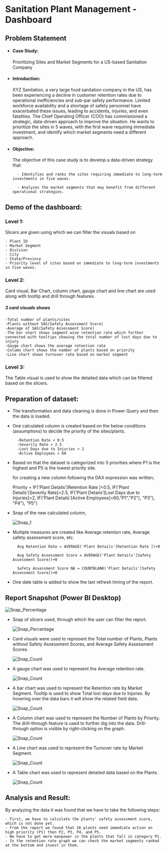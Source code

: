 # Sanitation Plant Management - Dashboard


## Problem Statement

- #### Case Study:

  Prioritizing Sites and Market Segments for a US-based Sanitation Company


- #### Introduction:

  XYZ Sanitation, a very large food sanitation company in the US, has been experiencing a decline in customer retention rates due to operational inefficiencies and sub-par safety performance. Limited workforce availability and a shortage of safety personnel have exacerbated these issues, leading to accidents, injuries, and even fatalities. The Chief Operating Officer (COO) has commissioned a strategic, data-driven approach to improve the situation. He wants to prioritize the sites in 5 waves, with the first wave requiring immediate investment, and identify which market segments need a different approach.


- #### Objective:

  The objective of this case study is to develop a data-driven strategy that:

        - Identifies and ranks the sites requiring immediate to long-term investments in five waves.

        - Analyzes the market segments that may benefit from different operational strategies.

## Demo of the dashboard:

### Level 1: 
Slicers are given using which we can filter the visuals based on

	- Plant ID
	- Market Segment
	- Division
	- City
	- State/Province
	- Priority level of sites based on immediate to long-term investments in five waves.

### Level 2: 
Card visual, Bar Chart, column chart, gauge chart and line chart are used along with tooltip and drill through features.

##### 3 card visuals shows

	-Total number of plants/sites
	-Plants without SAS(Safety Assessment Score)
	-Average of SAS(Safety Assessment Score)
	-The bar chart shows segment wise retention rate which further connected with tooltips showing the total number of lost days due to injury
	-Gauge chart shows the average retention rate
	-Column chart shows the number of plants based on priority
	-Line chart shows turnover rate based on market segment

### Level 3: 
The Table visual is used to show the detailed data which can be filtered based on the slicers.

## Preparation of dataset:

- The transformation and data cleaning is done in Power Query and then the data is loaded.
- One calculated column is created based on the below conditions (assumptions) to decide the priority of the sites/plants.

        -Retention Rate < 0.5
	    -Severity Rate > 2.5
	    -Lost Days due to Injuries > 2
	    -Active Employees < 60

- Based on that the dataset is categorized into 5 priorities where P1 is the highest and P5 is the lowest priority site.

  for creating a new column following the DAX expression was written;

    Priority =  IF('Plant Details'[Retention Rate ]<0.5,
			        IF('Plant Details'[Severity Rate]>2.5,
				        IF('Plant Details'[Lost Days due to Injuries]>2,
					        IF('Plant Details'[Active Employees]<60,"P1","P2"),
				        "P3"),
			        "P4"),
		        "P5")

- Snap of the new calculated column,

  ![Snap_1](https://github.com/user-attachments/assets/0211662d-a90f-44af-9817-c3b141e3fe09)

- Multiple measures are created like Average retention rate, Average safety assessment score, etc.

        Avg Retention Rate = AVERAGE('Plant Details'[Retention Rate ])+0

        Avg Safety Assessment Score = AVERAGE('Plant Details'[Safety Assessment Score])+0

        Safety Assessment Score NA = COUNTBLANK('Plant Details'[Safety Assessment Score])+0

- One date table is added to show the last refresh timing of the report.

## Report Snapshot (Power BI Desktop)
 
  ![Snap_Percentage](https://github.com/user-attachments/assets/e6f7f7fc-0e0d-45c8-b951-32b23f13031d)


- Snap of slicers used, through which the user can filter the report.

   ![Snap_Percentage](https://github.com/user-attachments/assets/63fa1042-5265-4db0-b7c1-d5581bced91f)


- Card visuals were used to represent the Total number of Plants, Plants without Safety Assessment Scores, and Average Safety Assessment Scores.

  ![Snap_Count](https://github.com/user-attachments/assets/2a7db2bf-509f-4cf5-adbe-4c08857a1e26)

 
- A gauge chart was used to represent the Average retention rate.

  ![Snap_Count](https://github.com/user-attachments/assets/ccd7dbb0-d808-4a7f-9857-7a9bbf8003cd) 


- A bar chart was used to represent the Retention rate by Market Segment. Tooltip is used to show Total lost days due to Injuries. By hovering over the data bars it will show the related field data.               

  ![Snap_Count](https://github.com/user-attachments/assets/0aed8645-9955-4e31-a471-f6089672dd97) 


- A Column chart was used to represent the Number of Plants by Priority. The drill-through feature is used to further dig into the data. Drill-through option is visible by right-clicking on the graph.

  ![Snap_Count](https://github.com/user-attachments/assets/1f94456b-0941-4b19-be6e-9ab7d8e72094) 


- A Line chart was used to represent the Turnover rate by Market Segment.

  ![Snap_Count](https://github.com/user-attachments/assets/63646547-5d86-45d5-8291-27c769f96d60)


- A Table chart was used to represent detailed data based on the Plants.

  ![Snap_Count](https://github.com/user-attachments/assets/7c88ac52-5e15-490a-9aaa-b50a6f1a65f1)


## Analysis and Result:

By analyzing the data it was found that we have to take the following steps:

	- First, we have to calculate the plants' safety assessment score, which is not done yet.
	- From the report we found that 16 plants need immediate action on high priority (P1) then P2, P3, P4, and P5.
	- We have to get more manpower in the plants that fall in category P1.
	- In the retention rate graph we can check the market segments ranked at the bottom and invest in them.
